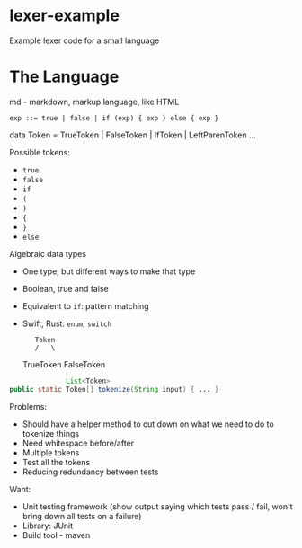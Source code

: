 # lexer-example
Example lexer code for a small language

# The Language

md - markdown, markup language, like HTML

```
exp ::= true | false | if (exp) { exp } else { exp }
```

data Token = TrueToken | FalseToken | IfToken | LeftParenToken ...

Possible tokens:
- `true`
- `false`
- `if`
- `(`
- `)`
- `{`
- `}`
- `else`

Algebraic data types
- One type, but different ways to make that type
- Boolean, true and false
- Equivalent to `if`: pattern matching
- Swift, Rust: `enum`, `switch`

         Token
         /   \
  TrueToken  FalseToken

```java
              List<Token>
public static Token[] tokenize(String input) { ... }
```

Problems:

- Should have a helper method to cut down on what we need to do to tokenize things
- Need whitespace before/after
- Multiple tokens
- Test all the tokens
- Reducing redundancy between tests

Want:
- Unit testing framework (show output saying which tests pass / fail, won't bring down all tests on a failure)
- Library: JUnit
- Build tool - maven
